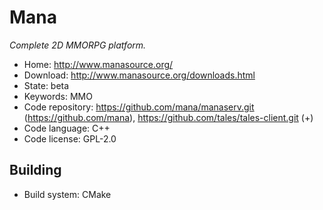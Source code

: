 # Mana

_Complete 2D MMORPG platform._

- Home: http://www.manasource.org/
- Download: http://www.manasource.org/downloads.html
- State: beta
- Keywords: MMO
- Code repository: https://github.com/mana/manaserv.git (https://github.com/mana), https://github.com/tales/tales-client.git (+)
- Code language: C++
- Code license: GPL-2.0

## Building

- Build system: CMake
